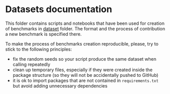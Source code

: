 # Datasets documentation

This folder contains scripts and notebooks that have been used for creation of benchmarks in [dataset](../dataset/) folder. The format and the process of contribution a new benchmark is specified there.

To make the process of benchmarks creation reproducible, please, try to stick to the following principles:

* fix the random seeds so your script produce the same dataset when calling repeatedly
* clean up temporary files, especially if they were created inside the package structure (so they will not be accidentally pushed to GitHub) 
* it is ok to import packages that are not contained in `requirements.txt` but avoid adding unnecessary dependencies



